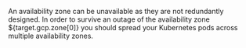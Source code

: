 An availability zone can be unavailable as they are not redundantly designed.
In order to survive an outage of the availability zone ${target.gcp.zone[0]} you should spread your Kubernetes pods across multiple availability zones.
